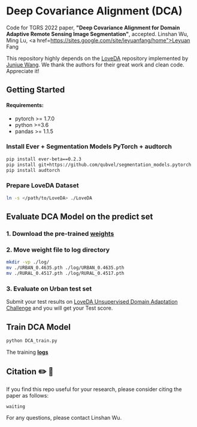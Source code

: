 # Deep Covariance Alignment (DCA)
Code for TGRS 2022 paper, **"Deep Covariance Alignment for Domain Adaptive Remote Sensing Image Segmentation"**, accepted.
Linshan Wu, Ming Lu, <a href=https://sites.google.com/site/leyuanfang/home">Leyuan Fang</a>

This repository highly depends on the <a href="https://github.com/Junjue-Wang/LoveDA">LoveDA</a> repository implemented by <a href="https://junjue-wang.github.io/homepage/">Junjue Wang</a>. We thank the authors for their great work and clean code. Appreciate it!
## Getting Started

#### Requirements:
- pytorch >= 1.7.0
- python >=3.6
- pandas >= 1.1.5

### Install Ever + Segmentation Models PyTorch + audtorch
```bash
pip install ever-beta==0.2.3
pip install git+https://github.com/qubvel/segmentation_models.pytorch
pip install audtorch
```


### Prepare LoveDA Dataset

```bash
ln -s </path/to/LoveDA> ./LoveDA
```


## Evaluate DCA Model on the predict set
### 1. Download the pre-trained [<b>weights</b>](https://drive.google.com/drive/folders/1oenWpYADqd-tTx7JeDQknxRNd3mgW2kQ)
### 2. Move weight file to log directory
```bash
mkdir -vp ./log/
mv ./URBAN_0.4635.pth ./log/URBAN_0.4635.pth
mv ./RURAL_0.4517.pth ./log/RURAL_0.4517.pth
```

### 3. Evaluate on Urban test set
Submit your test results on [LoveDA Unsupervised Domain Adaptation Challenge](https://codalab.lisn.upsaclay.fr/competitions/424) and you will get your Test score.

## Train DCA Model
```bash 
python DCA_train.py
```
The training [<b>logs</b>](https://drive.google.com/drive/folders/1oenWpYADqd-tTx7JeDQknxRNd3mgW2kQ)

## Citation ✏️ 📄

If you find this repo useful for your research, please consider citing the paper as follows:

```
waiting
```

For any questions, please contact Linshan Wu.
